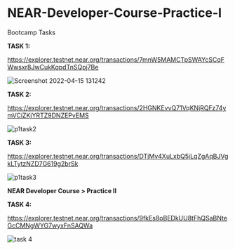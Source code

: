 # NEAR-Developer-Course-Practice-I
Bootcamp Tasks

**TASK 1:**  

https://explorer.testnet.near.org/transactions/7mnW5MAMCTpSWAYcSCqFWwsxr8JwCukKqpdTnSQpj7Be

![Screenshot 2022-04-15 131242](https://user-images.githubusercontent.com/81109748/163559096-90c0ac41-a3b3-4a55-b1b4-9f1c074f2ccb.png)

**TASK 2:** 

https://explorer.testnet.near.org/transactions/2HGNKEvvQ71VqKNjRQFz74ymVCiZKjYRTZ9DNZEPvEMS

![p1task2](https://user-images.githubusercontent.com/81109748/163560525-6437d35a-1b7a-480e-b079-3e5cb10b3194.png)

**TASK 3:** 

https://explorer.testnet.near.org/transactions/DTjMv4XuLxbQ5jLqZgAqBJVgkLTytzNZD7G619g2brSk

![p1task3](https://user-images.githubusercontent.com/81109748/163561871-878378ae-ee59-41e8-885f-1d93778b03df.png)


**NEAR Developer Course > Practice II**

**TASK 4:**

https://explorer.testnet.near.org/transactions/9fkEs8oBEDkUU8tFhQSaBNteGcCMNgWYG7wyxFnSAQWa

![task 4](https://user-images.githubusercontent.com/81109748/163572732-017be18f-d01b-4bbd-b0dc-5d06bed5e25e.png)




